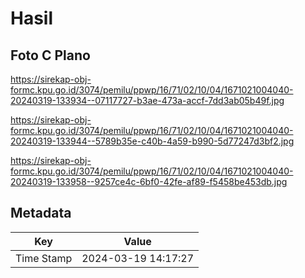 # Hasil

## Foto C Plano

https://sirekap-obj-formc.kpu.go.id/3074/pemilu/ppwp/16/71/02/10/04/1671021004040-20240319-133934--07117727-b3ae-473a-accf-7dd3ab05b49f.jpg

https://sirekap-obj-formc.kpu.go.id/3074/pemilu/ppwp/16/71/02/10/04/1671021004040-20240319-133944--5789b35e-c40b-4a59-b990-5d77247d3bf2.jpg

https://sirekap-obj-formc.kpu.go.id/3074/pemilu/ppwp/16/71/02/10/04/1671021004040-20240319-133958--9257ce4c-6bf0-42fe-af89-f5458be453db.jpg


## Metadata

| Key        | Value               |
| ---------- | ------------------- |
| Time Stamp | 2024-03-19 14:17:27 |



